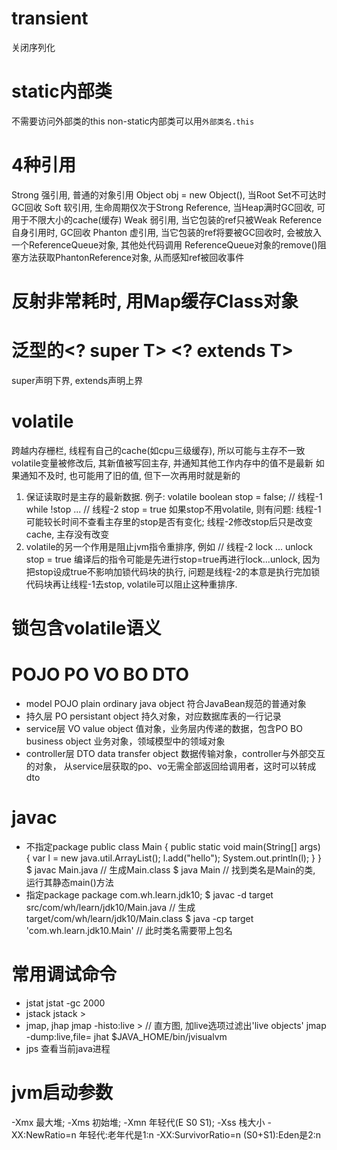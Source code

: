 # transient
关闭序列化

# static内部类
不需要访问外部类的this
non-static内部类可以用`外部类名.this`

# 4种引用
Strong  强引用, 普通的对象引用 Object obj = new Object(), 当Root Set不可达时GC回收
Soft    软引用, 生命周期仅次于Strong Reference, 当Heap满时GC回收, 可用于不限大小的cache(缓存)
Weak    弱引用, 当它包装的ref只被Weak Reference自身引用时, GC回收
Phanton 虚引用, 当它包装的ref将要被GC回收时, 会被放入一个ReferenceQueue对象, 其他处代码调用
ReferenceQueue对象的remove()阻塞方法获取PhantonReference对象, 从而感知ref被回收事件

# 反射非常耗时, 用Map缓存Class对象

# 泛型的<? super T> <? extends T>
super声明下界, extends声明上界

# volatile
跨越内存栅栏, 线程有自己的cache(如cpu三级缓存), 所以可能与主存不一致
volatile变量被修改后, 其新值被写回主存, 并通知其他工作内存中的值不是最新
如果通知不及时, 也可能用了旧的值, 但下一次再用时就是新的
1. 保证读取时是主存的最新数据. 例子:
	volatile boolean stop = false;
	// 线程-1
	while !stop
		...
	// 线程-2
	stop = true
	如果stop不用volatile, 则有问题:
		线程-1可能较长时间不查看主存里的stop是否有变化; 线程-2修改stop后只是改变cache, 主存没有改变
2. volatile的另一个作用是阻止jvm指令重排序, 例如
	// 线程-2
	lock ... unlock
	stop = true
	编译后的指令可能是先进行stop=true再进行lock...unlock, 因为把stop设成true不影响加锁代码块的执行,
	问题是线程-2的本意是执行完加锁代码块再让线程-1去stop, volatile可以阻止这种重排序.

# 锁包含volatile语义

# POJO PO VO BO DTO
- model
  POJO  plain ordinary java object    符合JavaBean规范的普通对象
- 持久层
  PO    persistant object      持久对象，对应数据库表的一行记录
- service层
  VO    value object           值对象，业务层内传递的数据，包含PO
  BO    business object        业务对象，领域模型中的领域对象
- controller层
  DTO   data transfer object   数据传输对象，controller与外部交互的对象，
                               从service层获取的po、vo无需全部返回给调用者，这时可以转成dto

# javac
- 不指定package
public class Main {
  public static void main(String[] args) {
    var l = new java.util.ArrayList<String>(); l.add("hello"); System.out.println(l);
  }
}
$ javac Main.java  // 生成Main.class
$ java Main        // 找到类名是Main的类, 运行其静态main()方法
- 指定package
package com.wh.learn.jdk10;
$ javac -d target src/com/wh/learn/jdk10/Main.java  // 生成target/com/wh/learn/jdk10/Main.class
$ java -cp target 'com.wh.learn.jdk10.Main'         // 此时类名需要带上包名

# 常用调试命令
- jstat
jstat -gc <pid> 2000
- jstack
jstack <pid> > <outfile>
- jmap, jhap
jmap -histo:live <pid> > <resultfile>  // 直方图, 加live选项过滤出'live objects'
jmap -dump:live,file=<outfile> <pid>
jhat <outfile>
$JAVA_HOME/bin/jvisualvm
- jps
查看当前java进程

# jvm启动参数
-Xmx 最大堆;  -Xms 初始堆;  -Xmn 年轻代(E S0 S1);  -Xss 栈大小
-XX:NewRatio=n  年轻代:老年代是1:n
-XX:SurvivorRatio=n  (S0+S1):Eden是2:n